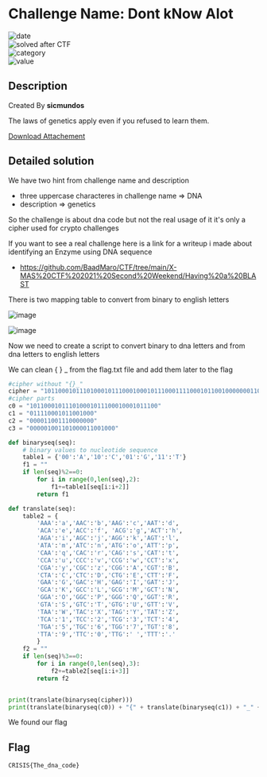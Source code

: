 # Challenge Name: Dont kNow Alot


![date](https://img.shields.io/badge/date-10.03.2022-brightgreen.svg)  
![solved after CTF](https://img.shields.io/badge/solved-after%20CTF-red.svg)  
![category](https://img.shields.io/badge/category-Crypto-blueviolet.svg)   
![value](https://img.shields.io/badge/value-20-blue.svg) 


## Description

Created By **sicmundos**

The laws of genetics apply even if you refused to learn them.

[Download Attachement](https://s3.eu-west-3.amazonaws.com/crisis-assets/crisis_attachements/TThNoXHghAOSVmldSEgU6v9ElaMHx9ZOjQVQtLlu.zip)

## Detailed solution

We have two hint from challenge name and description
- three uppercase characteres in challenge name => DNA
- description => genetics 

So the challenge is about dna code but not the real usage of it it's only a cipher used for crypto challenges   

If you want to see a real challenge here is a link for a writeup i made about identifying an Enzyme using DNA sequence 

- https://github.com/BaadMaro/CTF/tree/main/X-MAS%20CTF%202021%20Second%20Weekend/Having%20a%20BLAST

There is two mapping table to convert from binary to english letters 

![image](https://user-images.githubusercontent.com/72421091/157745384-2e63df82-c6c0-4a23-bae6-f1db3dfaf36e.png)

![image](https://user-images.githubusercontent.com/72421091/157745399-c96698b5-7edc-4f27-a379-2f3a75d3bbb1.png)

Now we need to create a script to convert binary to dna letters and from dna letters to english letters

We can clean { } _ from the flag.txt file and add them later to the flag  

```python
#cipher without "{}_"
cipher = "101100010111010001011100010001011100011110001011001000000011001110000000000001001101000011001000"
#cipher parts
c0 = "101100010111010001011100010001011100"
c1 = "011110001011001000"
c2 = "000011001110000000"
c3 = "000001001101000011001000"

def binaryseq(seq):
    # binary values to nucleotide sequence
    table1 = {'00':'A','10':'C','01':'G','11':'T'}
    f1 = ""
    if len(seq)%2==0:
        for i in range(0,len(seq),2):
            f1+=table1[seq[i:i+2]]
        return f1

def translate(seq):
    table2 = {
        'AAA':'a','AAC':'b','AAG':'c','AAT':'d',
        'ACA':'e','ACC':'f', 'ACG':'g','ACT':'h',
        'AGA':'i','AGC':'j','AGG':'k','AGT':'l',
        'ATA':'m','ATC':'n','ATG':'o','ATT':'p',
        'CAA':'q','CAC':'r','CAG':'s','CAT':'t',
        'CCA':'u','CCC':'v','CCG':'w','CCT':'x',
        'CGA':'y','CGC':'z','CGG':'A','CGT':'B',
        'CTA':'C','CTC':'D','CTG':'E','CTT':'F',
        'GAA':'G','GAC':'H','GAG':'I','GAT':'J',
        'GCA':'K','GCC':'L','GCG':'M','GCT':'N',
        'GGA':'O','GGC':'P','GGG':'Q','GGT':'R',
        'GTA':'S','GTC':'T','GTG':'U','GTT':'V',
        'TAA':'W','TAC':'X','TAG':'Y','TAT':'Z',
        'TCA':'1','TCC':'2','TCG':'3','TCT':'4',
        'TGA':'5','TGC':'6','TGG':'7','TGT':'8',
        'TTA':'9','TTC':'0','TTG':' ','TTT':'.'
        }
    f2 = ""
    if len(seq)%3==0:
        for i in range(0,len(seq),3):
            f2+=table2[seq[i:i+3]]
        return f2


print(translate(binaryseq(cipher)))
print(translate(binaryseq(c0)) + "{" + translate(binaryseq(c1)) + "_" + translate(binaryseq(c2)) + "_" + translate(binaryseq(c3)) + "}")

```

We found our flag

## Flag

```
CRISIS{The_dna_code}
```
